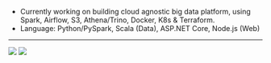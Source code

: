 <!--
### Hi there 👋

**toshi2135/toshi2135** is a ✨ _special_ ✨ repository because its `README.md` (this file) appears on your GitHub profile.

Here are some ideas to get you started:

- 🔭 I’m currently working on ...
- 🌱 I’m currently learning ...
- 👯 I’m looking to collaborate on ...
- 🤔 I’m looking for help with ...
- 💬 Ask me about ...
- 📫 How to reach me: ...
- 😄 Pronouns: ...
- ⚡ Fun fact: ...
-->

- Currently working on building cloud agnostic big data platform, using Spark, Airflow, S3, Athena/Trino, Docker, K8s & Terraform.
- Language: Python/PySpark, Scala (Data), ASP.NET Core, Node.js (Web)
---
<img src="https://github-readme-streak-stats.herokuapp.com/?user=toshi2135&theme=dark"/>
<img src="https://github-readme-stats.vercel.app/api/top-langs?username=toshi2135&count_private=true&include_all_commits=true&hide=jupyternotebook&show_icons=true&layout=compact&theme=dark"/> 
